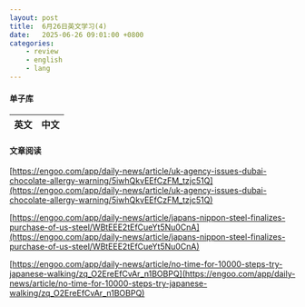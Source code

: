 ```yaml
---
layout: post
title:  6月26日英文学习(4)
date:   2025-06-26 09:01:00 +0800
categories: 
    - review
    - english
    - lang
---
```


#### 单子库

英文 | 中文
-- | --


#### 文章阅读

[https://engoo.com/app/daily-news/article/uk-agency-issues-dubai-chocolate-allergy-warning/5iwhQkvEEfCzFM_tzjc51Q](https://engoo.com/app/daily-news/article/uk-agency-issues-dubai-chocolate-allergy-warning/5iwhQkvEEfCzFM_tzjc51Q)

[https://engoo.com/app/daily-news/article/japans-nippon-steel-finalizes-purchase-of-us-steel/WBtEEE2tEfCueYt5Nu0CnA](https://engoo.com/app/daily-news/article/japans-nippon-steel-finalizes-purchase-of-us-steel/WBtEEE2tEfCueYt5Nu0CnA)

[https://engoo.com/app/daily-news/article/no-time-for-10000-steps-try-japanese-walking/zq_O2EreEfCvAr_n1BOBPQ](https://engoo.com/app/daily-news/article/no-time-for-10000-steps-try-japanese-walking/zq_O2EreEfCvAr_n1BOBPQ)